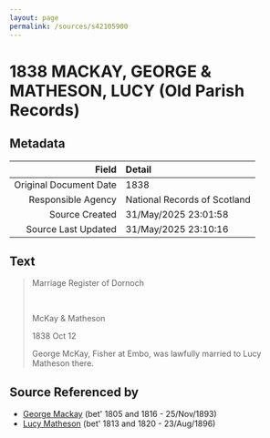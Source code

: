 ```yaml
---
layout: page
permalink: /sources/s42105900
---
```


# 1838 MACKAY, GEORGE  & MATHESON, LUCY (Old Parish Records)

## Metadata
Field | Detail
---:|:---
Original Document Date | 1838
Responsible Agency | National Records of Scotland
Source Created | 31/May/2025 23:01:58
Source Last Updated | 31/May/2025 23:10:16

## Text

> Marriage Register of Dornoch
>
> <br/>
>
> McKay & Matheson
>
> 1838 Oct 12
>
> George McKay, Fisher at Embo, was lawfully married to Lucy Matheson there.
>

## Source Referenced by

* [George Mackay](../people/@33764614@-george-mackay-b1805~1816-d1893-11-25.md) (bet' 1805 and 1816 - 25/Nov/1893)
* [Lucy Matheson](../people/@67811996@-lucy-matheson-b1813~1820-d1896-8-23.md) (bet' 1813 and 1820 - 23/Aug/1896)
